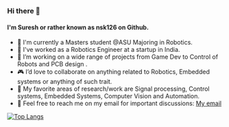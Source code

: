 ### Hi there 👋
#### I'm Suresh or rather known as nsk126 on Github.

- 📘 I'm currently a Masters student @ASU Majoring in Robotics.
- :rocket: I've worked as a Robotics Engineer at a startup in India. 
- :game_die: I’m working on a wide range of projects from Game Dev to Control of Robots and PCB design .
- :video_game: I’d love to collaborate on anything related to Robotics, Embedded systems or anything of such trait.
- :thought_balloon: My favorite areas of research/work are Signal processing, Control systems, Embedded Systems, Computer Vision and Automation.
- :e-mail: Feel free to reach me on my email for important discussions: [My email](mailto:ksuresh3141@gmail.com)


[![Top Langs](https://github-readme-stats.vercel.app/api/top-langs/?username=nsk126&layout=compact)](https://github.com/nsk126)
